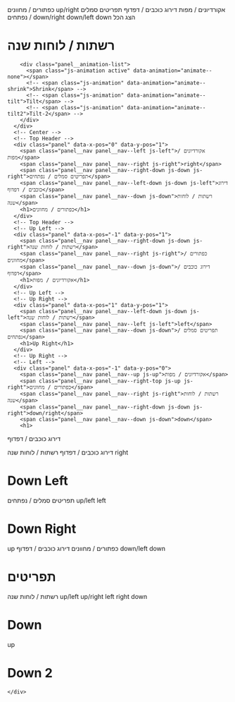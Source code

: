 

<html lang="en"><head><meta http-equiv="Content-Type" content="text/html; charset=UTF-8">

  <title>Panels</title>
</head>

<body>
  <div class="site-wrap  ">
    <div class="panel-wrap animate--none      " style="transform: translateX(0%) translateY(0%);">
      <!-- Center  -->
      <div class="panel" data-x-pos="0" data-y-pos="0">
        <span class="panel__nav panel__nav--up js-up">כפתורים / מחוונים</span>
        <span class="panel__nav panel__nav--right-top js-up js-right">up/right</span>
        <span class="panel__nav panel__nav--left-top js-up js-left">אקורדיונים / מפות</span>
        <span class="panel__nav panel__nav--left js-left">דירוג כוכבים / דפדוף</span>
        <span class="panel__nav panel__nav--right js-right">תפריטים סמלים / נפתחים</span>
        <span class="panel__nav panel__nav--right-down js-down js-right">down/right</span>
        <span class="panel__nav panel__nav--left-down js-down js-left">down/left</span>
        <span class="panel__nav panel__nav--down js-down">down</span>
        <span class="panel__zoom js-zoom">הצג הכל</span>
        <h1>רשתות / לוחות שנה</h1>

        <div class="panel__animation-list">
          <span class="js-animation active" data-animation="animate--none"></span>
          <!-- <span class="js-animation" data-animation="animate--shrink">Shrink</span> -->
          <!-- <span class="js-animation" data-animation="animate--tilt">Tilt</span> -->
          <!-- <span class="js-animation" data-animation="animate--tilt2">Tilt-2</span> -->
        </div>
      </div>
      <!-- Center -->
      <!-- Top Header -->
      <div class="panel" data-x-pos="0" data-y-pos="1">
        <span class="panel__nav panel__nav--left js-left">אקורדיונים / מפות</span>
        <span class="panel__nav panel__nav--right js-right">right</span>
        <span class="panel__nav panel__nav--right-down js-down js-right">תפריטים סמלים / נפתחים</span>
        <span class="panel__nav panel__nav--left-down js-down js-left">דירוג כוכבים / דפדוף</span>
        <span class="panel__nav panel__nav--down js-down">רשתות / לוחות שנה</span>
        <h1>כפתורים / מחוונים</h1>
      </div>
      <!-- Top Header -->
      <!-- Up Left -->
      <div class="panel" data-x-pos="-1" data-y-pos="1">
        <span class="panel__nav panel__nav--right-down js-down js-right">רשתות / לוחות שנה</span>
        <span class="panel__nav panel__nav--right js-right">כפתורים / מחוונים</span>
        <span class="panel__nav panel__nav--down js-down">דירוג כוכבים / דפדוף</span>
        <h1>אקורדיונים / מפות</h1>
      </div>
      <!-- Up Left -->
      <!-- Up Right -->
      <div class="panel" data-x-pos="1" data-y-pos="1">
        <span class="panel__nav panel__nav--left-down js-down js-left">רשתות / לוחות שנה</span>
        <span class="panel__nav panel__nav--left js-left">left</span>
        <span class="panel__nav panel__nav--down js-down">תפריטים סמלים / נפתחים</span>
        <h1>Up Right</h1>
      </div>
      <!-- Up Right -->
      <!-- Left -->
      <div class="panel" data-x-pos="-1" data-y-pos="0">
        <span class="panel__nav panel__nav--up js-up">אקורדיונים / מפות</span>
        <span class="panel__nav panel__nav--right-top js-up js-right">כפתורים / מחוונים</span>
        <span class="panel__nav panel__nav--right js-right">רשתות / לוחות שנה</span>
        <span class="panel__nav panel__nav--right-down js-down js-right">down/right</span>
        <span class="panel__nav panel__nav--down js-down">down</span>
        <h1>

   דירוג כוכבים / דפדוף
</h1>
      </div>
      <!-- Left -->
      <!-- Down Left -->
      <div class="panel" data-x-pos="-1" data-y-pos="-1">
        <span class="panel__nav panel__nav--up js-up">דירוג כוכבים / דפדוף</span>
        <span class="panel__nav panel__nav--right-top js-up js-right">רשתות / לוחות שנה</span>
        <span class="panel__nav panel__nav--right js-right">right</span>
        <h1>Down Left</h1>
      </div>
      <!-- Down Left -->
      <!-- Down Right -->
      <div class="panel" data-x-pos="1" data-y-pos="-1">
        <span class="panel__nav panel__nav--up js-up">תפריטים סמלים / נפתחים</span>
        <span class="panel__nav panel__nav--left-top js-up js-left">up/left</span>
        <span class="panel__nav panel__nav--left js-left">left</span>
        <h1>Down Right</h1>
      </div>
      <!-- Down Right -->
      <!-- Right -->
      <div class="panel" data-x-pos="1" data-y-pos="0">
        <span class="panel__nav panel__nav--up js-up">up</span>
        <span class="panel__nav panel__nav--left-top js-up js-left">כפתורים / מחוונים</span>
        <span class="panel__nav panel__nav--left js-left">דירוג כוכבים / דפדוף</span>
        <span class="panel__nav panel__nav--left-down js-down js-left">down/left</span>
        <span class="panel__nav panel__nav--down js-down">down</span>
        <h1>
תפריטים<br>
<!-- <h2>סמלים / נפתחים</h2> -->
</h1>
      </div>
      <!-- Right -->
      <!-- Down -->
      <div class="panel" data-x-pos="0" data-y-pos="-1">
        <span class="panel__nav panel__nav--up js-up">רשתות / לוחות שנה</span>
        <span class="panel__nav panel__nav--left-top js-up js-left">up/left</span>
        <span class="panel__nav panel__nav--right-top js-up js-right">up/right</span>
        <span class="panel__nav panel__nav--left js-left">left</span>
        <span class="panel__nav panel__nav--right js-right">right</span>
        <span class="panel__nav panel__nav--down js-down">down</span>
        <h1>Down</h1>
      </div>
      <!-- Down -->
      <!-- Down 2 -->
      <div class="panel" data-x-pos="0" data-y-pos="-2">
        <span class="panel__nav panel__nav--up js-up">up</span>
        <h1>Down 2</h1>
      </div>
      <!-- Down 2 -->

    </div>
  </div>
  <script src="./Anlominus_LY_v1.0.0_files/index.js"></script>




</body></html>
